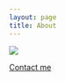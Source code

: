 ```yaml
---
layout: page
title: About
---
```



<img class="freezeframe" src="{{site.baseurl}}public/img/gif/giphy_life.gif" />

<a href="mailto:yifan.yang9@gmail.com"> Contact me</a>
